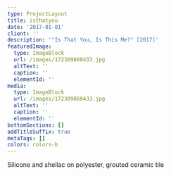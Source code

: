 ```yaml
---
type: ProjectLayout
title: isthatyou
date: '2017-01-01'
client: ''
description: '"Is That You, Is This Me?" [2017]'
featuredImage:
  type: ImageBlock
  url: /images/172309860433.jpg
  altText: ''
  caption: ''
  elementId: ''
media:
  type: ImageBlock
  url: /images/172309860433.jpg
  altText: ''
  caption: ''
  elementId: ''
bottomSections: []
addTitleSuffix: true
metaTags: []
colors: colors-b
---
```

Silicone and shellac on polyester, grouted ceramic tile

